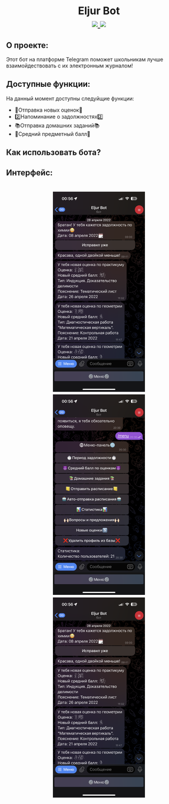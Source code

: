 # <p align="center">Eljur Bot <br> <a href="https://www.github.com/Hor1ey">  <img src="https://img.shields.io/badge/developer-Hor1ey-red"> </a> <a href="https://t.me/new_marks_bot">  <img src="https://img.shields.io/badge/link-@new_marks_bot-blue"> </a> </p>

## О проекте:
  Этот бот на платформе Telegram поможет школьникам лучше взаимойдествовать с их электронным журналом!
## Доступные функции:
  На данный момент доступны следуйщие функции:
* 📕Отправка новых оценок📕
* 2️⃣Напоминание о задолжностях2️⃣
* 📚Отправка домашних заданий📚
* 💯Средний предметный балл💯
## Как использовать бота?

## Интерфейс:
<h1>
<p align="center">
  <img src="https://github.com/Horley1/db_bot/blob/main/eljur1.PNG?raw=true" width="250" title="hover text">
  <img src="https://github.com/Horley1/db_bot/blob/main/elgur2.PNG?raw=true" width="250" title="hover text">
  <img src="https://github.com/Horley1/db_bot/blob/main/eljur1.PNG?raw=true" width="250" title="hover text">
</p>
  
</h1>

